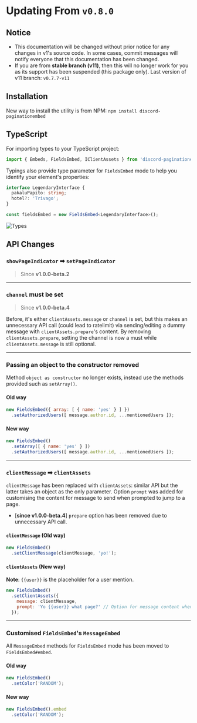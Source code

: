 # Updating From `v0.8.0`

## Notice
- This documentation will be changed without prior notice for any changes in v1's source code. In some cases, commit messages will notify everyone that this documentation has been changed.
- If you are from **stable branch (v11)**, then this will no longer work for you as its support has been suspended (this package only). Last version of v11 branch: `v0.7.7-v11`

## Installation
New way to install the utility is from NPM: `npm install discord-paginationembed`

## TypeScript
For importing types to your TypeScript project:
```ts
import { Embeds, FieldsEmbed, IClientAssets } from 'discord-paginationembed';
```

Typings also provide type parameter for `FieldsEmbed` mode to help you identify your element's properties:
```ts
interface LegendaryInterface {
  pakaluPapito: string;
  hotel?: 'Trivago';
}

const fieldsEmbed = new FieldsEmbed<LegendaryInterface>();
```

![Types](https://github.com/gazmull/discord-paginationembed/blob/master/demo/Types.png?raw=true)

## API Changes
### `showPageIndicator` ➡ `setPageIndicator`
> Since **v1.0.0-beta.2**

---

### `channel` **must** be set
> Since **v1.0.0-beta.4**

Before, it's either `clientAssets.message` or `channel` is set, but this makes an unnecessary API call (could lead to ratelimit) via sending/editing a dummy message with `clientAssets.prepare`'s content. By removing `clientAssets.prepare`, setting the channel is now a must while `clientAssets.message` is still optional.

---

### Passing an object to the constructor removed
Method `object as constructor` no longer exists, instead use the methods provided such as `setArray()`.

#### Old way
```js
new FieldsEmbed({ array: [ { name: 'yes' } ] })
  .setAuthorizedUsers([ message.author.id, ...mentionedUsers ]);
```

#### New way
```js
new FieldsEmbed()
  .setArray([ { name: 'yes' } ])
  .setAuthorizedUsers([ message.author.id, ...mentionedUsers ]);
```

---

### `clientMessage` ➡ `clientAssets`
`clientMessage` has been replaced with `clientAssets`: similar API but the latter takes an object as the only parameter. Option `prompt` was added for customising the content for message to send when prompted to jump to a page.

- [**since v1.0.0-beta.4**] `prepare` option has been removed due to unnecessary API call.

#### `clientMessage` (Old way)
```js
new FieldsEmbed()
  .setClientMessage(clientMessage, 'yo!');
```

#### `clientAssets` (New way)
**Note**: `{{user}}` is the placeholder for a user mention.
```js
new FieldsEmbed()
  .setClientAssets({
    message: clientMessage,
    prompt: 'Yo {{user}} what page?' // Option for message content when prompted to jump to a page.
  });
```

---

### Customised `FieldsEmbed`'s `MessageEmbed`
All `MessageEmbed` methods for `FieldsEmbed` mode has been moved to `FieldsEmbed#embed`.

#### Old way
```js
new FieldsEmbed()
  .setColor('RANDOM');
```

#### New way
```js
new FieldsEmbed().embed
  .setColor('RANDOM');
```

